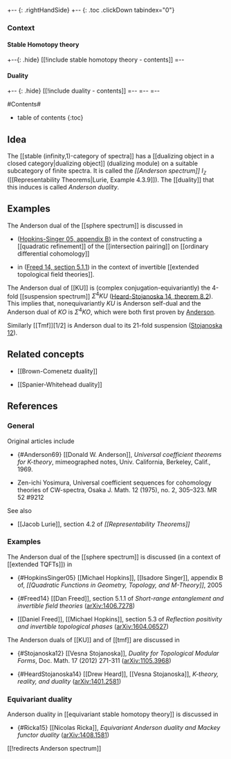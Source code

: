 
+-- {: .rightHandSide}
+-- {: .toc .clickDown tabindex="0"}
### Context
#### Stable Homotopy theory
+--{: .hide}
[[!include stable homotopy theory - contents]]
=--
#### Duality
+-- {: .hide}
[[!include duality - contents]]
=--
=--
=--

#Contents#
* table of contents
{:toc}


## Idea

The [[stable (infinity,1)-category of spectra]] has a [[dualizing object in a closed category|dualizing object]] (dualizing module) on a suitable subcategory of finite spectra.  It is called the _[[Anderson spectrum]]_ $I_{\mathbb{Z}}$ ([[Representability Theorems|Lurie, Example 4.3.9]]). The [[duality]] that this induces is called _Anderson duality_.

## Examples

The Anderson dual of the [[sphere spectrum]] is discussed in 

* ([Hopkins-Singer 05, appendix B](#HopkinsSinger05)) in the context of constructing a [[quadratic refinement]] of the [[intersection pairing]] on [[ordinary differential cohomology]] 

* in ([Freed 14, section 5.1.1](#Freed14)) in the context of invertible [[extended topological field theories]].

The Anderson dual of [[KU]] is (complex conjugation-equivariantly) the 4-fold [[suspension spectrum]] $\Sigma^4 KU$ ([Heard-Stojanoska 14, theorem 8.2](#HeardStojanoska14)). This implies that, nonequivariantly $KU$ is Anderson self-dual and the Anderson dual of $KO$ is $\Sigma^4KO$, which were both first proven by [Anderson](#Anderson69).

Similarly [[Tmf]]$[1/2]$ is Anderson dual to its 21-fold suspension ([Stojanoska 12](#Stojanoska12)).

## Related concepts

* [[Brown-Comenetz duality]]

* [[Spanier-Whitehead duality]]

## References

### General

Original articles include

* {#Anderson69} [[Donald W. Anderson]], _Universal coefficient theorems for K-theory_, mimeographed notes, Univ. California, Berkeley, Calif., 1969.

* Zen-ichi Yosimura, Universal coefficient sequences for cohomology theories of CW-spectra, Osaka J. Math. 12 (1975), no. 2, 305&#8211;323. MR 52 #9212

See also
 
* [[Jacob Lurie]], section 4.2 of _[[Representability Theorems]]_

### Examples

The Anderson dual of the [[sphere spectrum]] is discussed (in a context of [[extended TQFTs]]) in 

* {#HopkinsSinger05} [[Michael Hopkins]], [[Isadore Singer]], appendix B of, _[[Quadratic Functions in Geometry, Topology, and M-Theory]]_, 2005

* {#Freed14} [[Dan Freed]], section 5.1.1 of _Short-range entanglement and invertible field theories_ ([arXiv:1406.7278](http://arxiv.org/abs/1406.7278))

* [[Daniel Freed]], [[Michael Hopkins]], section 5.3 of _Reflection positivity and invertible topological phases_ ([arXiv:1604.06527](https://arxiv.org/abs/1604.06527))

The Anderson duals of [[KU]] and of [[tmf]] are discussed in

* {#Stojanoska12} [[Vesna Stojanoska]], _Duality for Topological Modular Forms_, Doc. Math. 17 (2012) 271-311 ([arXiv:1105.3968](http://arxiv.org/abs/1105.3968))

* {#HeardStojanoska14} [[Drew Heard]], [[Vesna Stojanoska]], _K-theory, reality, and duality_ ([arXiv:1401.2581](http://arxiv.org/abs/1401.2581))

### Equivariant duality

Anderson duality in [[equivariant stable homotopy theory]] is discussed in

* {#Ricka15} [[Nicolas Ricka]], _Equivariant Anderson duality and Mackey functor duality_ ([arXiv:1408.1581](http://arxiv.org/abs/1408.1581))


[[!redirects Anderson spectrum]]